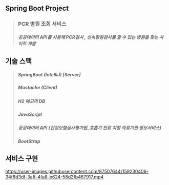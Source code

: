 ## Spring Boot Project

> ### PCR 병원 조회 서비스
> ##### 공공데이터 API를 사용해 PCR검사 , 신속항원검사를 할 수 있는 병원을 찾는 사이트 개발

## 기술 스택
> ##### SpringBoot (IntelliJ) [Server]
> ##### Mustache (Client)
> ##### H2 메모리 DB
> ##### JavaScript
> ##### 공공데이터 API (건강보험심사평가원_호흡기 진료 지정 의료기관 정보서비스)
> ##### BootStrap

## 서비스 구현
https://user-images.githubusercontent.com/87507644/159230406-34f6d3df-3aff-4fa8-b624-58d2fb467917.mp4

